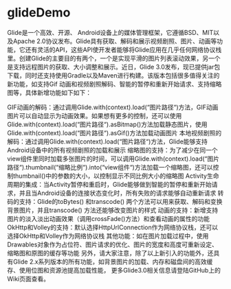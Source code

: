 # glideDemo

Glide是一个高效、开源、 Android设备上的媒体管理框架，它遵循BSD、MIT以及Apache 2.0协议发布。Glide具有获取、解码和展示视频剧照、图片、动画等功能，它还有灵活的API，这些API使开发者能够将Glide应用在几乎任何网络协议栈里。创建Glide的主要目的有两个，一个是实现平滑的图片列表滚动效果，另一个是支持远程图片的获取、大小调整和展示。近日，Glide 3.0发布，现已提供jar包下载，同时还支持使用Gradle以及Maven进行构建。该版本包括很多值得关注的新功能，如支持Gif 动画和视频剧照解码、智能的暂停和重新开始请求、支持缩略图等，具体新增功能如下如下：

GIF动画的解码：通过调用Glide.with(context).load(“图片路径“)方法，GIF动画图片可以自动显示为动画效果。如果想有更多的控制，还可以使用Glide.with(context).load(“图片路径“).asBitmap()方法加载静态图片，使用Glide.with(context).load(“图片路径“).asGif()方法加载动画图片
本地视频剧照的解码：通过调用Glide.with(context).load(“图片路径“)方法，Glide能够支持Android设备中的所有视频剧照的加载和展示
缩略图的支持：为了减少在同一个view组件里同时加载多张图片的时间，可以调用Glide.with(context).load(“图片路径“).thumbnail(“缩略比例“).into(“view组件“)方法加载一个缩略图，还可以控制thumbnail()中的参数的大小，以控制显示不同比例大小的缩略图
Activity生命周期的集成：当Activity暂停和重启时，Glide能够做到智能的暂停和重新开始请求，并且当Android设备的连接状态变化时，所有失败的请求能够自动重新请求
转码的支持：Glide的toBytes() 和transcode() 两个方法可以用来获取、解码和变换背景图片，并且transcode() 方法还能够改变图片的样式
动画的支持：新增支持图片的淡入淡出动画效果（调用crossFade()方法）和查看动画的属性的功能
OkHttp和Volley的支持：默认选择HttpUrlConnection作为网络协议栈，还可以选择OkHttp和Volley作为网络协议栈
其他功能：如在图片加载过程中，使用Drawables对象作为占位符、图片请求的优化、图片的宽度和高度可重新设定、缩略图和原图的缓存等功能
另外，请大家注意，除了以上新引入的功能外，还具有Glide 2.x系列版本的所有功能，如背景图片的加载、内存和磁盘间的高效缓存、使用位图和资源池提高加载性能， 更多Glide3.0相关信息请登陆GitHub上的Wiki页面查看。
